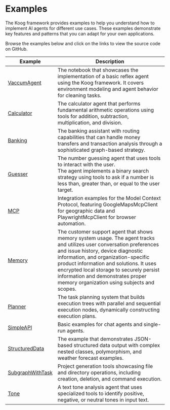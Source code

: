 # Examples

The Koog framework provides examples to help you understand how to implement AI agents for different use cases.
These examples demonstrate key features and patterns that you can adapt for your own applications.

Browse the examples below and click on the links to view the source code on GitHub.

| Example                                                                                                                          | Description                                                                                                                                                                                                                                                                                                                                                                  |
|----------------------------------------------------------------------------------------------------------------------------------|------------------------------------------------------------------------------------------------------------------------------------------------------------------------------------------------------------------------------------------------------------------------------------------------------------------------------------------------------------------------------|
| [VaccumAgent](https://github.com/JetBrains/koog/blob/develop/examples/notebooks/VaccumAgent.ipynb)                               | The notebook that showcases the implementation of a basic reflex agent using the Koog framework.  It covers environment modeling and agent behavior for cleaning tasks.                                                                                                                                                                                                      |
| [Calculator](https://github.com/JetBrains/koog/tree/main/examples/src/main/kotlin/ai/koog/agents/example/calculator)             | The calculator agent that performs fundamental arithmetic operations using tools for addition, subtraction, multiplication, and division.                                                                                                                                                                                                                                    |
| [Banking](https://github.com/JetBrains/koog/tree/main/examples/src/main/kotlin/ai/koog/agents/example/banking)                   | The banking assistant with routing capabilities that can handle money transfers and transaction analysis through a sophisticated graph-based strategy.                                                                                                                                                                                                                       |
| [Guesser](https://github.com/JetBrains/koog/tree/main/examples/src/main/kotlin/ai/koog/agents/example/guesser)                   | The number guessing agent that uses tools to interact with the user.<br/>The agent implements a binary search strategy using tools to ask if a number is less than, greater than, or equal to the user target.                                                                                                                                                               |
| [MCP](https://github.com/JetBrains/koog/tree/main/examples/src/main/kotlin/ai/koog/agents/example/mcp)                           | Integration examples for the Model Context Protocol, featuring GoogleMapsMcpClient for geographic data and PlaywrightMcpClient for browser automation.                                                                                                                                                                                                                       |
| [Memory](https://github.com/JetBrains/koog/tree/main/examples/src/main/kotlin/ai/koog/agents/example/memory)                     | The customer support agent that shows memory system usage. The agent tracks and utilizes user conversation preferences and issue history, device diagnostic information, and organization-specific product information and solutions. It uses encrypted local storage to securely persist information and demonstrates proper memory organization using subjects and scopes. |
| [Planner](https://github.com/JetBrains/koog/tree/main/examples/src/main/kotlin/ai/koog/agents/example/planner)                   | The task planning system that builds execution trees with parallel and sequential execution nodes, dynamically constructing execution plans.                                                                                                                                                                                                                                 |
| [SimpleAPI](https://github.com/JetBrains/koog/tree/main/examples/src/main/kotlin/ai/koog/agents/example/simpleapi)               | Basic examples for chat agents and single-run agents.                                                                                                                                                                                                                                                                                                                        |
| [StructuredData](https://github.com/JetBrains/koog/tree/main/examples/src/main/kotlin/ai/koog/agents/example/structureddata)     | The example that demonstrates JSON-based structured data output with complex nested classes, polymorphism, and weather forecast examples.                                                                                                                                                                                                                                    |
| [SubgraphWithTask](https://github.com/JetBrains/koog/tree/main/examples/src/main/kotlin/ai/koog/agents/example/subgraphwithtask) | Project generation tools showcasing file and directory operations, including creation, deletion, and command execution.                                                                                                                                                                                                                                                      |
| [Tone](https://github.com/JetBrains/koog/tree/main/examples/src/main/kotlin/ai/koog/agents/example/tone)                         | A text tone analysis agent that uses specialized tools to identify positive, negative, or neutral tones in input text.                                                                                                                                                                                                                                                       |
